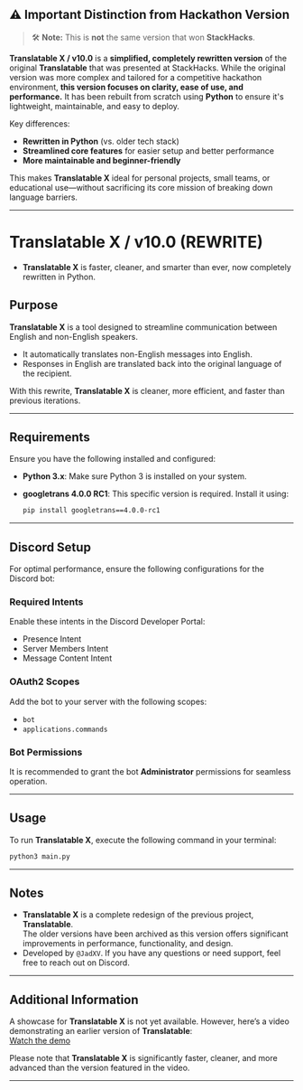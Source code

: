 ## ⚠️ Important Distinction from Hackathon Version

> 🛠️ **Note:** This is **not** the same version that won **StackHacks**.

**Translatable X / v10.0** is a **simplified, completely rewritten version** of the original **Translatable** that was presented at StackHacks. While the original version was more complex and tailored for a competitive hackathon environment, **this version focuses on clarity, ease of use, and performance.** It has been rebuilt from scratch using **Python** to ensure it's lightweight, maintainable, and easy to deploy.

Key differences:

* **Rewritten in Python** (vs. older tech stack)
* **Streamlined core features** for easier setup and better performance
* **More maintainable and beginner-friendly**

This makes **Translatable X** ideal for personal projects, small teams, or educational use—without sacrificing its core mission of breaking down language barriers.

---

# Translatable X / v10.0 (REWRITE)
- **Translatable X** is faster, cleaner, and smarter than ever, now completely rewritten in Python.

## Purpose
**Translatable X** is a tool designed to streamline communication between English and non-English speakers.  
- It automatically translates non-English messages into English.  
- Responses in English are translated back into the original language of the recipient.

With this rewrite, **Translatable X** is cleaner, more efficient, and faster than previous iterations.

---

## Requirements
Ensure you have the following installed and configured:  
- **Python 3.x**: Make sure Python 3 is installed on your system.  
- **googletrans 4.0.0 RC1**: This specific version is required. Install it using:
    
  ```bash
  pip install googletrans==4.0.0-rc1
  ```

---

## Discord Setup
For optimal performance, ensure the following configurations for the Discord bot:  

### Required Intents  
Enable these intents in the Discord Developer Portal:  
- Presence Intent  
- Server Members Intent  
- Message Content Intent  

### OAuth2 Scopes  
Add the bot to your server with the following scopes:  
- `bot`  
- `applications.commands`  

### Bot Permissions  
It is recommended to grant the bot **Administrator** permissions for seamless operation.

---

## Usage
To run **Translatable X**, execute the following command in your terminal:  
```bash
python3 main.py
```

---

## Notes
- **Translatable X** is a complete redesign of the previous project, **Translatable**.  
  The older versions have been archived as this version offers significant improvements in performance, functionality, and design.  
- Developed by `@JadXV`. If you have any questions or need support, feel free to reach out on Discord.

---

## Additional Information
A showcase for **Translatable X** is not yet available. However, here’s a video demonstrating an earlier version of **Translatable**:  
[Watch the demo](https://youtu.be/9UbhFUdhZGI)  

Please note that **Translatable X** is significantly faster, cleaner, and more advanced than the version featured in the video.

---
